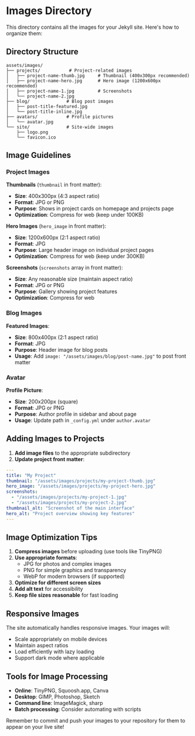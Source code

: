 # Images Directory

This directory contains all the images for your Jekyll site. Here's how to organize them:

## Directory Structure

```
assets/images/
├── projects/           # Project-related images
│   ├── project-name-thumb.jpg     # Thumbnail (400x300px recommended)
│   ├── project-name-hero.jpg      # Hero image (1200x600px recommended)
│   ├── project-name-1.jpg         # Screenshots
│   └── project-name-2.jpg
├── blog/              # Blog post images
│   ├── post-title-featured.jpg
│   └── post-title-inline.jpg
├── avatars/           # Profile pictures
│   └── avatar.jpg
└── site/              # Site-wide images
    ├── logo.png
    └── favicon.ico
```

## Image Guidelines

### Project Images

**Thumbnails** (`thumbnail` in front matter):
- **Size**: 400x300px (4:3 aspect ratio)
- **Format**: JPG or PNG
- **Purpose**: Shows in project cards on homepage and projects page
- **Optimization**: Compress for web (keep under 100KB)

**Hero Images** (`hero_image` in front matter):
- **Size**: 1200x600px (2:1 aspect ratio)
- **Format**: JPG
- **Purpose**: Large header image on individual project pages
- **Optimization**: Compress for web (keep under 300KB)

**Screenshots** (`screenshots` array in front matter):
- **Size**: Any reasonable size (maintain aspect ratio)
- **Format**: JPG or PNG
- **Purpose**: Gallery showing project features
- **Optimization**: Compress for web

### Blog Images

**Featured Images**:
- **Size**: 800x400px (2:1 aspect ratio)
- **Format**: JPG
- **Purpose**: Header image for blog posts
- **Usage**: Add `image: "/assets/images/blog/post-name.jpg"` to post front matter

### Avatar

**Profile Picture**:
- **Size**: 200x200px (square)
- **Format**: JPG or PNG
- **Purpose**: Author profile in sidebar and about page
- **Usage**: Update path in `_config.yml` under `author.avatar`

## Adding Images to Projects

1. **Add image files** to the appropriate subdirectory
2. **Update project front matter**:

```yaml
---
title: "My Project"
thumbnail: "/assets/images/projects/my-project-thumb.jpg"
hero_image: "/assets/images/projects/my-project-hero.jpg"
screenshots:
  - "/assets/images/projects/my-project-1.jpg"
  - "/assets/images/projects/my-project-2.jpg"
thumbnail_alt: "Screenshot of the main interface"
hero_alt: "Project overview showing key features"
---
```

## Image Optimization Tips

1. **Compress images** before uploading (use tools like TinyPNG)
2. **Use appropriate formats**:
   - JPG for photos and complex images
   - PNG for simple graphics and transparency
   - WebP for modern browsers (if supported)
3. **Optimize for different screen sizes**
4. **Add alt text** for accessibility
5. **Keep file sizes reasonable** for fast loading

## Responsive Images

The site automatically handles responsive images. Your images will:
- Scale appropriately on mobile devices
- Maintain aspect ratios
- Load efficiently with lazy loading
- Support dark mode where applicable

## Tools for Image Processing

- **Online**: TinyPNG, Squoosh.app, Canva
- **Desktop**: GIMP, Photoshop, Sketch
- **Command line**: ImageMagick, sharp
- **Batch processing**: Consider automating with scripts

Remember to commit and push your images to your repository for them to appear on your live site! 